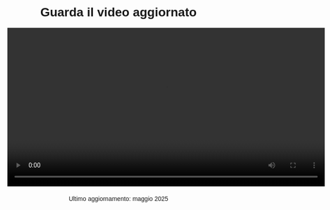 <!DOCTYPE html>
<html lang="it">
<head>
  <meta charset="UTF-8">
  <meta name="viewport" content="width=device-width, initial-scale=1">
  <title>Video aggiornato</title>
</head>
<body style="font-family: Arial; text-align: center; padding: 50px;">
  <h1>Guarda il video aggiornato</h1>
  
  <video controls width="720">
    <source src="https://tuosito.com/video/video.mp4" type="video/mp4">
    Il tuo browser non supporta il video.
  </video>
  
  <p style="margin-top: 20px;">Ultimo aggiornamento: maggio 2025</p>
</body>
</html>

